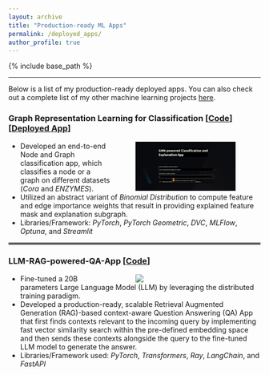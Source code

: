```yaml
---
layout: archive
title: "Production-ready ML Apps"
permalink: /deployed_apps/
author_profile: true
---
```


{% include base_path %}

---

Below is a list of my production-ready deployed apps. You can also check out a complete list of my other machine learning projects [here](https://github.com/fork123aniket?tab=repositories).

### Graph Representation Learning for Classification   [[Code](https://github.com/fork123aniket/End-to-End-Node-and-Graph-Classification-and-Explanation-App)] [[Deployed App](https://graph-explainability.streamlit.app/)]

<img align="right" src="../files/Graph Explainability.png" width=200px hspace="50"> 

- Developed an end-to-end Node and Graph classification app, which classifies a node or a graph on different datasets (*Cora* and *ENZYMES*).
- Utilized an abstract variant of *Binomial Distribution* to compute feature and edge importance weights that result in providing explained feature mask and explanation subgraph.
- Libraries/Framework: *PyTorch*, *PyTorch Geometric*, *DVC*, *MLFlow*, *Optuna*, and *Streamlit*

<hr style="border:2px solid gray">

### LLM-RAG-powered-QA-App   [[Code](https://github.com/fork123aniket/LLM-RAG-powered-QA-App)]

<img align="right" src="../files/App Architecture.jpg" width=200px hspace="50">

- Fine-tuned a 20B parameters Large Language Model (LLM) by leveraging the distributed training paradigm.
- Developed a production-ready, scalable Retrieval Augmented Generation (RAG)-based context-aware Question Answering (QA) App that first finds contexts relevant to the incoming query by implementing fast vector similarity search within the pre-defined embedding space and then sends these contexts alongside the query to the fine-tuned LLM model to generate the answer.
- Libraries/Framework used: *PyTorch*, *Transformers*, *Ray*, *LangChain*, and *FastAPI*
